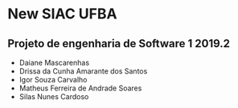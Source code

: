 # New SIAC UFBA

## Projeto de engenharia de Software 1 2019.2

- Daiane Mascarenhas
- Drissa da Cunha Amarante dos Santos
- Igor Souza Carvalho
- Matheus Ferreira de Andrade Soares
- Silas Nunes Cardoso
